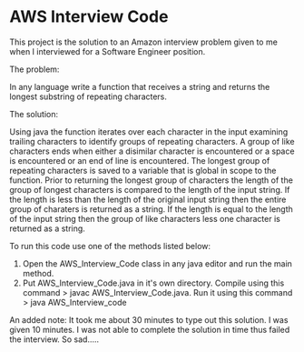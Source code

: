 # AWS Interview Code
This project is the solution to an Amazon interview problem given to me when I interviewed for a Software Engineer position.

The problem:

In any language write a function that receives a string and returns the longest substring of repeating characters.

The solution:

Using java the function iterates over each character in the input examining trailing characters to identify groups of repeating characters.
A group of like characters ends when either a disimilar character is encountered or a space is encountered or an end of line is encountered.
The longest group of repeating characters is saved to a variable that is global in scope to the function.  Prior to returning the longest group of characters the length of the group of longest characters is compared to the length of the input string.  If the length is less than the length of the original input string then the entire group of charaters is returned as a string.  If the length is equal to the length of the input string then the group of like characters less one character is returned as a string.

To run this code use one of the methods listed below:
1. Open the AWS_Interview_Code class in any java editor and run the main method.
2. Put AWS_Interview_Code.java in it's own directory. Compile using this command > javac AWS_Interview_Code.java.  Run it using this command > java AWS_Interview_code

An added note:
It took me about 30 minutes to type out this solution.
I was given 10 minutes. I was not able to complete the solution in time thus failed the interview. So sad.....
